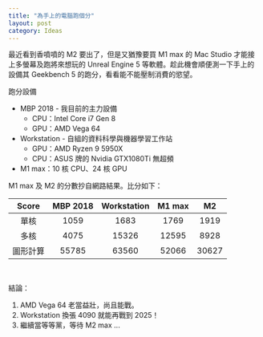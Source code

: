 ```yaml
---
title: "為手上的電腦跑個分"
layout: post
category: Ideas
---
```


最近看到香噴噴的 M2 要出了，但是又猶豫要買 M1 max 的 Mac Studio 才能接上多螢幕及跑將來想玩的 Unreal Engine 5 等軟體。趁此機會順便測一下手上的設備其 Geekbench 5 的跑分，看看能不能壓制消費的慾望。

跑分設備

- MBP 2018 - 我目前的主力設備
  - CPU：Intel Core i7 Gen 8
  - GPU：AMD Vega 64
- Workstation - 自組的資料科學與機器學習工作站
  - GPU：AMD Ryzen 9 5950X
  - CPU：ASUS 牌的 Nvidia GTX1080Ti 無超頻
- M1 max：10 核 CPU、24 核 GPU

M1 max 及 M2 的分數抄自網路結果。比分如下：

|  Score   | MBP 2018 | Workstation | M1 max |  M2   |
|:--------:|:--------:|:-----------:|:------:|:-----:|
|   單核   |   1059   |    1683     |  1769  | 1919  |
|   多核   |   4075   |    15326    | 12595  | 8928  |
| 圖形計算 |  55785   |    63560    | 52066  | 30627 |

<br>

結論：
1. AMD Vega 64 老當益壯，尚且能戰。
2. Workstation 換張 4090 就能再戰到 2025！
3. 繼續當等等黨，等待 M2 max ...